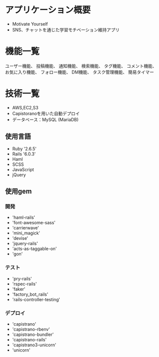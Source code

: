 # アプリケーション概要
- Motivate Yourself
- SNS、チャットを通じた学習モチベーション維持アプリ

# 機能一覧
ユーザー機能、
投稿機能、
通知機能、
検索機能、
タグ機能、
コメント機能、
お気に入り機能、
フォロー機能、
DM機能、
タスク管理機能、
簡易タイマー

# 技術一覧
- AWS,EC2,S3
- Capistoranoを用いた自動デプロイ
- データベース：MySQL (MariaDB)
## 使用言語
- Ruby '2.6.5'
- Rails '6.0.3'
- Haml
- SCSS
- JavaScript
- jQuery

## 使用gem
### 開発
- 'haml-rails'
- 'font-awesome-sass'
- 'carrierwave'
- 'mini_magick'
- 'devise'
- 'jquery-rails'
- 'acts-as-taggable-on'
- 'gon'
### テスト
- 'pry-rails'
- 'rspec-rails'
- 'faker'
- 'factory_bot_rails'
- 'rails-controller-testing'
### デプロイ
- 'capistrano'
- 'capistrano-rbenv'
- 'capistrano-bundler'
- 'capistrano-rails'
- 'capistrano3-unicorn'
- 'unicorn'
